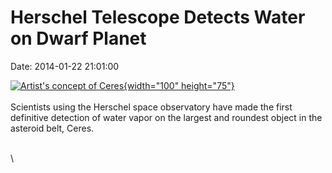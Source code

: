 Herschel Telescope Detects Water on Dwarf Planet
================================================

Date: 2014-01-22 21:01:00

[![Artist\'s concept of
Ceres](http://www.jpl.nasa.gov/images/herschel/20140122/pia17830-th.jpg){width="100"
height="75"}](http://www.jpl.nasa.gov/news/news.cfm?release=2014-020&rn=news.xml&rst=4020)\
\
Scientists using the Herschel space observatory have made the first
definitive detection of water vapor on the largest and roundest object
in the asteroid belt, Ceres.

\
\
